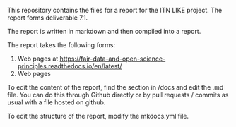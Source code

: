 This repository contains the files for a report for the ITN LIKE project. The report forms deliverable 7.1.

The report is written in markdown and then compiled into a report.

The report takes the following forms:
1. Web pages at https://fair-data-and-open-science-principles.readthedocs.io/en/latest/
2. Web pages

To edit the content of the report, find the section in /docs and edit the .md file. You can do this through Github directly or by pull requests / commits as usual with a file hosted on github.

To edit the structure of the report, modify the mkdocs.yml file.
